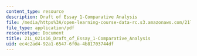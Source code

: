 ```yaml
---
content_type: resource
description: Draft of Essay 1-Comparative Analysis
file: /media/https%3A/open-learning-course-data-rc.s3.amazonaws.com/21l-021-comedy-spring-2016/ec4c2ad492a165476f0a4b81703744df_21L_021s16_Draft_of_Essay_1-Comparative_Analysis.pdf
file_type: application/pdf
resourcetype: Document
title: 21L_021s16_Draft_of_Essay_1-Comparative_Analysis
uid: ec4c2ad4-92a1-6547-6f0a-4b81703744df
---
```

